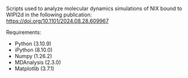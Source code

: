Scripts used to analyze molecular dynamics simulations of NIX bound to WIPI2d in the following publication:
https://doi.org/10.1101/2024.08.28.609967

Requirements:
 - Python (3.10.9)
 - iPython (8.10.0)
 - Numpy (1.26.2)
 - MDAnalysis (2.3.0)
 - Matplotlib (3.7.1)
